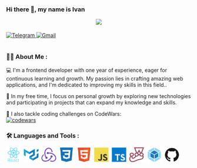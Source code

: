 ### Hi there 👋, my name is Ivan
<div id="header" align="center">
  <img src="https://media.giphy.com/media/2IudUHdI075HL02Pkk/giphy.gif" width="200"/>
</div>
<br>

<div id="badges">
  <a href="https://t.me/amberlynn364" target="_blank">
    <img src="https://img.shields.io/badge/Telegram-2CA5E0?style=for-the-badge&logo=telegram&logoColor=white" alt="Telegram">
  </a>
  <a href="mailto:amberlynn364@gmail.com" target="_blank">
    <img src="https://img.shields.io/badge/Gmail-D14836?style=for-the-badge&logo=gmail&logoColor=white" alt="Gmail">
  </a>
</div>
<br>

### :man_technologist: About Me :

:computer: I'm a frontend developer with one year of experience, eager for continuous learning and growth. My passion lies in crafting amazing web applications, and I'm dedicated to improving my skills in this field..

:book: In my free time, I focus on personal growth by exploring new technologies and participating in projects that can expand my knowledge and skills.

:rocket: I also tackle coding challenges on CodeWars: <br>
[![codewars](https://www.codewars.com/users/amberlynn364/badges/large)](https://www.codewars.com/users/amberlynn364)
### :hammer_and_wrench: Languages and Tools :
<div>
  <img src="https://raw.githubusercontent.com/devicons/devicon/55609aa5bd817ff167afce0d965585c92040787a/icons/react/react-original-wordmark.svg" title="React" alt="React" width="40" height="40"/>&nbsp;
     <img src="https://raw.githubusercontent.com/devicons/devicon/master/icons/materialui/materialui-original.svg" title="Material UI" alt="Material UI" width="40" height="40"/>&nbsp;
    <img src="https://raw.githubusercontent.com/devicons/devicon/master/icons/redux/redux-original.svg" title="Redux" alt="Redux " width="40" height="40"/>&nbsp;
  <img src="https://raw.githubusercontent.com/devicons/devicon/master/icons/css3/css3-plain.svg"  title="CSS3" alt="CSS" width="40" height="40"/>&nbsp;
  <img src="https://raw.githubusercontent.com/devicons/devicon/master/icons/html5/html5-original.svg" title="HTML5" alt="HTML" width="40" height="40"/>&nbsp;
  <img src="https://raw.githubusercontent.com/devicons/devicon/master/icons/javascript/javascript-original.svg" title="JavaScript" alt="JavaScript" width="40" height="40"/>&nbsp;
  <img src="https://raw.githubusercontent.com/devicons/devicon/master/icons/typescript/typescript-original.svg" title="TypeScript" alt="TypeScript" width="40" height="40"/>&nbsp;
  <img src="https://raw.githubusercontent.com/devicons/devicon/master/icons/jest/jest-plain.svg" title="Jest"  alt="Jest" width="40" height="40"/>&nbsp;
  <img src="https://raw.githubusercontent.com/devicons/devicon/master/icons/webpack/webpack-original.svg" title="Webpack"  alt="Webpack" width="40" height="40"/>&nbsp;
    <img src="https://raw.githubusercontent.com/devicons/devicon/master/icons/github/github-original.svg" title="Git" **alt="Git" width="40" height="40"/>
</div>
